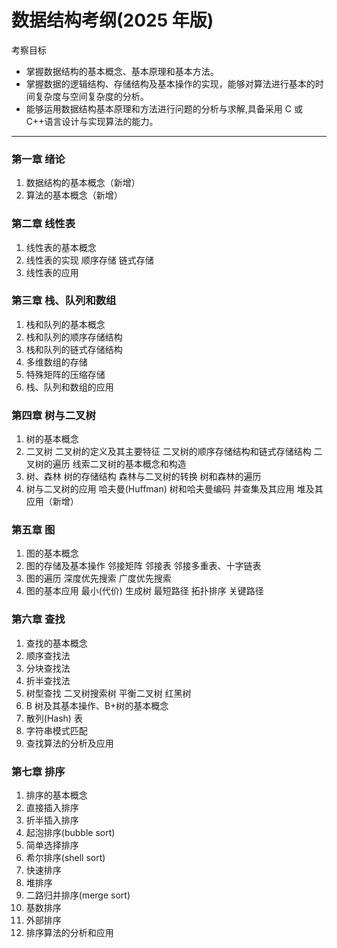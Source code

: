 # 数据结构考纲(2025 年版)

考察目标

- 掌握数据结构的基本概念、基本原理和基本方法。
- 掌握数据的逻辑结构、存储结构及基本操作的实现，能够对算法进行基本的时间复杂度与空间复杂度的分析。
- 能够运用数据结构基本原理和方法进行问题的分析与求解,具备采用 C 或 C++语言设计与实现算法的能力。

---

### 第一章 绪论

1.  数据结构的基本概念（新增）
2.  算法的基本概念（新增）

### 第二章 线性表

1.  线性表的基本概念
2.  线性表的实现
    顺序存储
    链式存储
3.  线性表的应用

### 第三章 栈、队列和数组

1.  栈和队列的基本概念
2.  栈和队列的顺序存储结构
3.  栈和队列的链式存储结构
4.  多维数组的存储
5.  特殊矩阵的压缩存储
6.  栈、队列和数组的应用

### 第四章 树与二叉树

1.  树的基本概念
2.  二叉树
    二叉树的定义及其主要特征
    二叉树的顺序存储结构和链式存储结构
    二叉树的遍历
    线索二叉树的基本概念和构造
3.  树、森林
    树的存储结构
    森林与二叉树的转换
    树和森林的遍历
4.  树与二叉树的应用
    哈夫曼(Huffman) 树和哈夫曼编码
    并查集及其应用
    堆及其应用（新增）

### 第五章 图

1.  图的基本概念
2.  图的存储及基本操作
    邻接矩阵
    邻接表
    邻接多重表、十字链表
3.  图的遍历
    深度优先搜索
    广度优先搜索
4.  图的基本应用
    最小(代价) 生成树
    最短路径
    拓扑排序
    关键路径

### 第六章 查找

1.  查找的基本概念
2.  顺序查找法
3.  分块查找法
4.  折半查找法
5.  树型查找
    二叉树搜索树
    平衡二叉树
    红黑树
6.  B 树及其基本操作、B+树的基本概念
7.  散列(Hash) 表
8.  字符串模式匹配
9.  查找算法的分析及应用

### 第七章 排序

1.  排序的基本概念
2.  直接插入排序
3.  折半插入排序
4.  起泡排序(bubble sort)
5.  简单选择排序
6.  希尔排序(shell sort)
7.  快速排序
8.  堆排序
9.  二路归并排序(merge sort)
10. 基数排序
11. 外部排序
12. 排序算法的分析和应用
